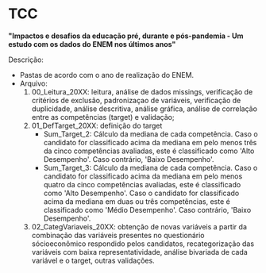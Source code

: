 # TCC

**"Impactos e desafios da educação pré, durante e
pós-pandemia - Um estudo com os dados do ENEM
nos últimos anos"**

Descrição: 
- Pastas de acordo com o ano de realização do ENEM.
- Arquivo:
    1) 00_Leitura_20XX: leitura, análise de dados missings, verificação de critérios de exclusão, padronizaçao de variáveis, verificação de duplicidade, análise descritiva, análise gráfica, análise de correlação entre as competências (target) e validação;
    2) 01_DefTarget_20XX: definição do target
       - Sum_Target_2: Cálculo da mediana de cada competência. Caso o candidato for classificado acima da mediana em pelo menos três da cinco competências avaliadas, este é classificado como 'Alto Desempenho'. Caso contrário, 'Baixo Desempenho'.
       - Sum_Target_3: Cálculo da mediana de cada competência. Caso o candidato for classificado acima da mediana em pelo menos quatro da cinco competências avaliadas, este é classificado como 'Alto Desempenho'. Caso o candidato for classificado acima da mediana em duas ou três competências, este é classificado como 'Médio Desempenho'. Caso contrário, 'Baixo Desempenho'.
    3) 02_CategVariaveis_20XX: obtenção de novas variáveis a partir da combinação das variáveis presentes no questionário sócioeconômico respondido pelos candidatos, recategorização das variáveis com baixa representatividade, análise bivariada de cada variável e o target, outras validações.



